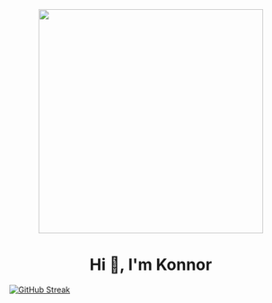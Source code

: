 

<div id="Header" align="Center">
<img src="https://i.giphy.com/media/oNSrsAMjvUMUNhUfEf/giphy.webp" width="400"/>
</div>

<h1 align="center">Hi 👋, I'm Konnor</h1>



[![GitHub Streak](http://github-readme-streak-stats.herokuapp.com?user=KonnorDev&theme=violet-punch)](https://git.io/streak-stats)